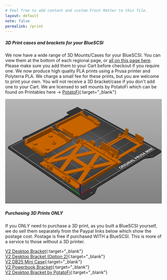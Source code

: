 ```yaml
---
# Feel free to add content and custom Front Matter to this file.
layout: default
note: false
permalink: /print
---
```


##### 3D Print cases and brackets for your BlueSCSI

We now have a wide range of 3D Mounts/Cases for your BlueSCSI. You can view them at the bottom of each regional page, or [all on this page here](/3dprints). Please make sure you add them to your Cart before checkout if you require one. We now produce high quality PLA prints using a Prusa printer and Polyterra PLA. We charge a small fee for these prints, but you are welcome to print your own. You will not receive a 3D bracket/case if you don't add one to your Cart. We are licensed to sell mounts by PotatoFi which can be found on Printables here → [PotatoFi](https://www.printables.com/@PotatoFi){:target="_blank"}

  <p class="lead text-center">
    <img src="/assets/img/3dprints.webp" class="img-thumbnail" alt="bracket">
  </p>

##### Purchasing 3D Prints ONLY
If you ONLY need to purchase a 3D print, as you built a BlueSCSI yourself, we do sell them separately from the Paypal links below which show the postage cost. Postage is free if purchased WITH a BlueSCSI. This is more of a service to those without a 3D printer.

[V2 Desktop Bracket](https://py.pl/2sjqy){:target="_blank"} <br>
[V2 Desktop Bracket (Option 2)](https://www.paypal.com/instantcommerce/checkout/4HFGBPAPKSZMA){:target="_blank"} <br>
[V2 DB25 Mini Case](https://py.pl/dqQeO){:target="_blank"} <br>
[V2 Powerbook Bracket](https://www.paypal.com/instantcommerce/checkout/DL73V2X6Z7FVG){:target="_blank"} <br>
[V2 Desktop Bracket by PotatoFi](https://www.paypal.com/instantcommerce/checkout/QWTQ5C8JK2QPW){:target="_blank"}